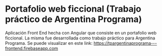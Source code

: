 
# Portafolio web ficcional (Trabajo práctico de Argentina Programa)

Aplicación Front End hecha con Angular que consiste en un portafolio web ficcional. La misma fue desarrollada como trabajo práctico para Argentina Programa.
Se puede visualizar en este link: https://tpargentinaprograma---frontend.firebaseapp.com



